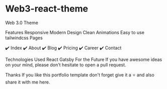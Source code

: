 # Web3-react-theme

Web 3.0 Theme

Features
Responsive
Modern Design
Clean Animations
Easy to use
tailwindcss
Pages

✔️ Index ✔️ About ✔️ Blog ✔️ Pricing ✔️ Career ✔️ Contact

Technologies Used
React
Gatsby
For the Future
If you have awesome ideas on your mind, please don't hesitate to open a pull request.

Thanks
If you like this portfolio template don't forget give it a ⭐ and also share it with me here.
